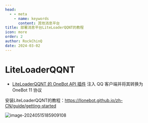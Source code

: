 ```yaml
---
head:
  - - meta
    - name: keywords
      content: 其他消息平台
title: 部署消息平台LiteLoaderQQNT的教程
icon: more
order: 2
author: RockChinQ
date: 2024-03-02
---
```


# LiteLoaderQQNT

- [LiteLoaderQQNT 的 OneBot API 插件](https://github.com/LLOneBot/LLOneBot) 注入 QQ 客户端并将其转换为 OneBot 11 协议

安装LiteLoaderQQNT的教程：https://llonebot.github.io/zh-CN/guide/getting-started

![image-20240515185909108](/assets/image/llob_cfg.png)

